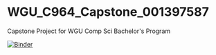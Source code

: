 # WGU_C964_Capstone_001397587
Capstone Project for WGU Comp Sci Bachelor's Program

[![Binder](https://mybinder.org/badge_logo.svg)](https://mybinder.org/v2/gh/JeffreyDAnderson/WGU_C964_Capstone_001397587.git/HEAD?filepath=Capstone.ipynb)
